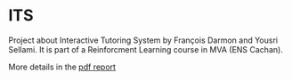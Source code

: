 # ITS

Project about Interactive Tutoring System by François Darmon and Yousri Sellami. It is part of a Reinforcment Learning course in MVA (ENS Cachan).

More details in the [pdf report](./Darmon_Sellami_Report.pdf)

